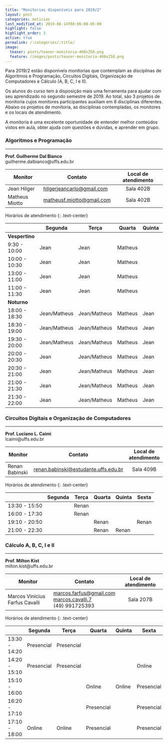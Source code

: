 ```yaml
---
title: "Monitorias disponíveis para 2019/2"
layout: post
categories: noticias
last_modified_at: 2019-08-14T08:06:00-05:00
highlight: false
highlight_order: 3
active: true
permalink: /:categories/:title/
image:
  teaser: posts/teaser-monitoria-400x250.png
  feature: /images/posts/teaser-monitoria-400x250.png
---
```


Para 2019/2 estão disponíveis monitorias que contemplam as disciplinas de Algoritmos e Programação, Circuitos Digitais, Organização de Computadores e Cálculo (A, B, C, I e II).

Os alunos do curso tem à disposição mais uma ferramenta para ajudar com seu aprendizado no segundo semestre de 2019. Ao total, são 3 projetos de monitoria cujos monitores participantes auxiliam em 8 disciplinas diferentes. Abaixo os projetos de monitoria, as disciplinas contempladas, os monitores e os locais de atendimento.

A monitoria é uma excelente oportunidade de entender melhor conteúdos vistos em aula, obter ajuda com questões e dúvidas, e aprender em grupo.

<div class="alert alert-dark breath-top" role="alert">
  <h3 class="alert-heading">Algoritmos e Programação</h3>
  <hr />
  <span><strong>Prof. Guilherme Dal Bianco</strong><br /><i class="fa fa-envelope-open-o"></i> guilherme.dalbianco@uffs.edu.br</span>
</div>

|             Monitor            |                            Contato                               |  Local de atendimento |
|--------------------------------|------------------------------------------------------------------|:---------------------:|
| Jean Hilger                    | <i class="fa fa-envelope-open-o" title="E-mail"></i> [hilgerjeancarlo@gmail.com](mailto:hilgerjeancarlo@gmail.com)    | Sala 402B |
| Matheus Miotto                 | <i class="fa fa-envelope-open-o" title="E-mail"></i> [matheusf.miotto@gmail.com](mailto:matheusf.miotto@gmail.com)    | Sala 402B |

Horários de atendimento
{: .text-center}

|               |  Segunda |  Terça    | Quarta  | Quinta   | Sexta  |
|---------------|----------------|-----------------|-----------|---------|---------|
|                    **Vespertino**   |
|  9:30 - 10:00 |   Jean         |   Jean          |  Matheus  |         |         |
| 10:00 - 10:30 |   Jean         |   Jean          |  Matheus  |         |         |
| 13:00 - 11:00 |   Jean         |   Jean          |  Matheus  |         |         |
| 11:00 - 11:30 |   Jean         |   Jean          |  Matheus  |         |         |
|                    **Noturno**   |
| 18:00 - 18:30 |  Jean/Matheus  |  Jean/Matheus   |  Matheus  |  Jean   |   Jean  |
| 18:30 - 19:00 |  Jean/Matheus  |  Jean/Matheus   |  Matheus  |  Jean   |   Jean  |
| 19:30 - 20:00 |  Jean/Matheus  |  Jean/Matheus   |  Matheus  |  Jean   |   Jean  |
| 20:00 - 20:30 |  Jean          |  Jean/Matheus   |  Matheus  |  Jean   |   Jean  |
| 20:30 - 21:00 |  Jean          |  Jean/Matheus   |  Matheus  |  Jean   |   Jean  |
| 21:00 - 21:30 |  Jean          |  Jean/Matheus   |  Matheus  |  Jean   |   Jean  |
| 21:30 - 22:00 |  Jean          |  Jean/Matheus   |  Matheus  |  Jean   |   Jean  |


<div class="alert alert-dark breath-top" role="alert">
  <h3 class="alert-heading">Circuitos Digitais e Organização de Computadores</h3>
  <hr />
  <span><strong>Prof. Luciano L. Caimi</strong><br /><i class="fa fa-envelope-open-o"></i> lcaimi@uffs.edu.br</span>
</div>

|             Monitor            |                            Contato                               |  Local de atendimento |
|--------------------------------|------------------------------------------------------------------|:---------------------:|
| Renan Babinski                 | <i class="fa fa-envelope-open-o" title="E-mail"></i> [renan.babinski@estudante.uffs.edu.br](mailto:renan.babinski@estudante.uffs.edu.br)    | Sala 409B |

Horários de atendimento
{: .text-center}

|               |  Segunda |  Terça    | Quarta  | Quinta   | Sexta  |
|---------------|----------|-----------|---------|----------|--------|
| 13:30 - 15:50 |          |  Renan    |         |          |        |
| 16:00 - 17:30 |          |  Renan    |         |          |        |
| 19:10 - 20:50 |          |           |  Renan  |          | Renan  |
| 21:00 - 22:30 |          |           |  Renan  |  Renan   |        |


<div class="alert alert-dark breath-top" role="alert">
  <h3 class="alert-heading">Cálculo A, B, C, I e II</h3>
  <hr />
  <span><strong>Prof. Milton Kist</strong><br /><i class="fa fa-envelope-open-o"></i> milton.kist@uffs.edu.br</span>
</div>

|             Monitor            |                            Contato                               |  Local de atendimento |
|--------------------------------|------------------------------------------------------------------|:---------------------:|
| Marcos Vinícius Farfus Cavalli | <i class="fa fa-envelope-open-o" title="E-mail"></i> [marcos.farfus@gmail.com](mailto:marcos.farfus@gmail.com)<br><i class="fa fa-facebook" title="Facebook"></i> [marcos.cavalli.7](https://facebook.com/marcos.cavalli.7)<br /><i class="fa fa-whatsapp" title="Whatsapp"></i> (49) 991725393 | Sala 207B |

Horários de atendimento
{: .text-center}

|               |  Segunda    |  Terça     | Quarta     | Quinta   | Sexta      |
|---------------|-------------|------------|------------|----------|------------|
| 13:30 - 14:20 | Presencial  | Presencial |            |          |            |
| 14:20 - 15:10 | Presencial  | Presencial |            |          | Online     |
| 15:10 - 16:00 |             |            | Online     |  Online  | Presencial |
| 16:20 - 17:10 |             |            | Presencial |          | Presencial |
| 17:10 - 18:00 | Online      | Online     | Presencial |          | Presencial |
